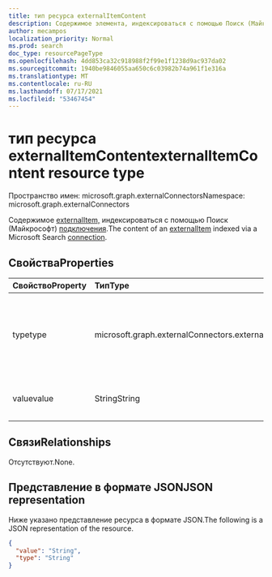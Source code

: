 ```yaml
---
title: тип ресурса externalItemContent
description: Содержимое элемента, индексироваться с помощью Поиск (Майкрософт) подключения.
author: mecampos
localization_priority: Normal
ms.prod: search
doc_type: resourcePageType
ms.openlocfilehash: 4dd853ca32c918988f2f99e1f1238d9ac937da02
ms.sourcegitcommit: 1940be9846055aa650c6c03982b74a961f1e316a
ms.translationtype: MT
ms.contentlocale: ru-RU
ms.lasthandoff: 07/17/2021
ms.locfileid: "53467454"
---
```

# <a name="externalitemcontent-resource-type"></a><span data-ttu-id="90f32-103">тип ресурса externalItemContent</span><span class="sxs-lookup"><span data-stu-id="90f32-103">externalItemContent resource type</span></span>

<span data-ttu-id="90f32-104">Пространство имен: microsoft.graph.externalConnectors</span><span class="sxs-lookup"><span data-stu-id="90f32-104">Namespace: microsoft.graph.externalConnectors</span></span>

<span data-ttu-id="90f32-105">Содержимое [externalItem,](externalconnectors-externalitem.md) индексироваться с помощью Поиск (Майкрософт) [подключения](externalconnectors-externalconnection.md).</span><span class="sxs-lookup"><span data-stu-id="90f32-105">The content of an [externalItem](externalconnectors-externalitem.md) indexed via a Microsoft Search [connection](externalconnectors-externalconnection.md).</span></span>

## <a name="properties"></a><span data-ttu-id="90f32-106">Свойства</span><span class="sxs-lookup"><span data-stu-id="90f32-106">Properties</span></span>
|<span data-ttu-id="90f32-107">Свойство</span><span class="sxs-lookup"><span data-stu-id="90f32-107">Property</span></span>|<span data-ttu-id="90f32-108">Тип</span><span class="sxs-lookup"><span data-stu-id="90f32-108">Type</span></span>|<span data-ttu-id="90f32-109">Описание</span><span class="sxs-lookup"><span data-stu-id="90f32-109">Description</span></span>|
|:---|:---|:---|
|<span data-ttu-id="90f32-110">type</span><span class="sxs-lookup"><span data-stu-id="90f32-110">type</span></span>|<span data-ttu-id="90f32-111">microsoft.graph.externalConnectors.externalItemContentType</span><span class="sxs-lookup"><span data-stu-id="90f32-111">microsoft.graph.externalConnectors.externalItemContentType</span></span>|<span data-ttu-id="90f32-112">Тип контента в свойстве значения.</span><span class="sxs-lookup"><span data-stu-id="90f32-112">The type of content in the value property.</span></span> <span data-ttu-id="90f32-113">Возможные значения: `text`, `html`, `unknownFutureValue`.</span><span class="sxs-lookup"><span data-stu-id="90f32-113">Possible values are: `text`, `html`, `unknownFutureValue`.</span></span>|
|<span data-ttu-id="90f32-114">value</span><span class="sxs-lookup"><span data-stu-id="90f32-114">value</span></span>|<span data-ttu-id="90f32-115">String</span><span class="sxs-lookup"><span data-stu-id="90f32-115">String</span></span>|<span data-ttu-id="90f32-116">Содержимое для externalItem.</span><span class="sxs-lookup"><span data-stu-id="90f32-116">The content for the externalItem.</span></span> <span data-ttu-id="90f32-117">Обязательный.</span><span class="sxs-lookup"><span data-stu-id="90f32-117">Required.</span></span>|

## <a name="relationships"></a><span data-ttu-id="90f32-118">Связи</span><span class="sxs-lookup"><span data-stu-id="90f32-118">Relationships</span></span>
<span data-ttu-id="90f32-119">Отсутствуют.</span><span class="sxs-lookup"><span data-stu-id="90f32-119">None.</span></span>

## <a name="json-representation"></a><span data-ttu-id="90f32-120">Представление в формате JSON</span><span class="sxs-lookup"><span data-stu-id="90f32-120">JSON representation</span></span>
<span data-ttu-id="90f32-121">Ниже указано представление ресурса в формате JSON.</span><span class="sxs-lookup"><span data-stu-id="90f32-121">The following is a JSON representation of the resource.</span></span>
<!-- {
  "blockType": "resource",
  "@odata.type": "microsoft.graph.externalConnectors.externalItemContent"
}
-->
``` json
{
  "value": "String",
  "type": "String"
}
```

